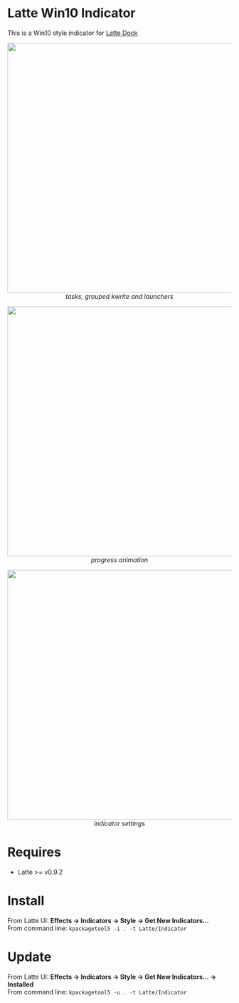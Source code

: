 # Latte Win10 Indicator
This is a Win10 style indicator for [Latte Dock](https://phabricator.kde.org/source/latte-dock/repository/master/)

<p align="center">
<img src="https://i.imgur.com/eVlece8.png" width="560" ><br/>
<i>tasks, grouped kwrite and launchers</i>
</p>

<p align="center">
<img src="https://i.imgur.com/VwwtgJ4.png" width="560" ><br/>
<i>progress animation</i>
</p>

<p align="center">
<img src="https://imgur.com/5UWFmFy.png" width="560" ><br/>
<i>indicator settings</i>
</p>

# Requires

- Latte >= v0.9.2

# Install

From Latte UI: **Effects -> Indicators -> Style -> Get New Indicators...**
<br>From command line: ``kpackagetool5 -i . -t Latte/Indicator``

# Update

From Latte UI: **Effects -> Indicators -> Style -> Get New Indicators... -> Installed**
<br>From command line: ``kpackagetool5 -u . -t Latte/Indicator``
